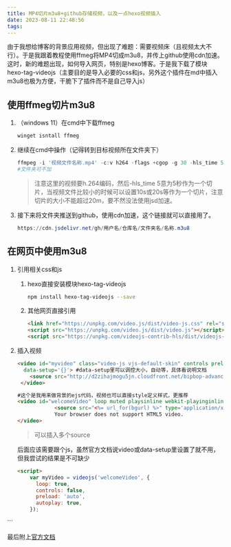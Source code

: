 ```yaml
---
title: MP4切片m3u8+github存储视频，以及一点hexo视频插入
date: 2023-08-11 22:48:56
tags:
---
```

由于我想给博客的背景应用视频，但出现了难题：需要视频床（且视频太大不行）。于是我跟着教程使用ffmeg将MP4切成m3u8，并传上github使用cdn加速。这时，新的难题出现，如何导入网页，特别是hexo博客。于是我下载了模块hexo-tag-videojs（主要目的是导入必要的css和js，另外这个插件在md中插入m3u8也极为方便，干脆下了插件而不是自己导入js）

## 使用ffmeg切片m3u8

1. （windows 11）在cmd中下载ffmeg

    ```powershell
    winget isntall ffmeg
    ```

2. 继续在cmd中操作（记得转到目标视频所在文件夹下）

   ```powershell
   ffmpeg -i '视频文件名称.mp4' -c:v h264 -flags +cgop -g 30 -hls_time 5 -hls_list_size 0 -hls_segment_filename 文件夹/名称%3d.ts '文件夹/名称.m3u8' 
   #文件夹可不加
   ```

   > 注意这里的视频要h.264编码，然后-hls_time 5意为5秒作为一个切片，当视频文件比较小的时候可以设置10s或20s等作为一个切片，注意切片的大小不能超过20m，要不然没法使用jsd加速。

3. 接下来将文件夹推送到github，使用cdn加速，这个链接就可以直接用了。

   ```powershell
   https://cdn.jsdelivr.net/gh/用户名/仓库名/文件夹名/名称.m3u8
   ```

## 在网页中使用m3u8

1. 引用相关css和js

   1. hexo直接安装模块hexo-tag-videojs

      ```bash
      npm install hexo-tag-videojs --save
      ```

   2. 其他网页直接引用

      ```html
      <link href="https://unpkg.com/video.js/dist/video-js.css" rel="stylesheet">
      <script src="https://unpkg.com/video.js/dist/video.js"></script>
      <script src="https://unpkg.com/videojs-contrib-hls/dist/videojs-contrib-hls.js"></script>
      ```

2. 插入视频

   ```html
   <video id="myvideo" class="video-js vjs-default-skin" controls preload="auto" width="640" height="268" 
     data-setup='{}'> #data-setup里可以调控大小，自动等，具体看说明文档
       <source src="http://d2zihajmogu5jn.cloudfront.net/bipbop-advanced/bipbop_16x9_variant.m3u8" type="application/x-mpegURL">
    </video>
   
   #这个是我用来做背景的ejs代码，视频也可以直接style定义样式，更推荐
   <video id="welcomeVideo" loop muted playsinline webkit-playinginline data-scroll data-scroll-direction="vertical" data-setup='{}' preload="true" style='width: 100%;height: auto' >
               <source src="<%= url_for(bgurl) %>" type='application/x-mpegURL'>
               Your browser does not support HTML5 video.
   </video>
   ```

   > 可以插入多个source

   后面应该需要跟个js，虽然官方文档说video或data-setup里设置了就不用，但我尝试的结果是不可缺少
   
   ```html
   <script>
       var myVideo = videojs('welcomeVideo', {
         loop: true,
         controls: false,
         preload: 'auto',
         autoplay: true,
       });
</script>
   ```
   
   最后附上[官方文档](https://gitcode.gitcode.host/docs-cn/video.js-docs-cn/docs/guides/setup.html)

